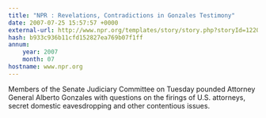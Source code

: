 ```yaml
---
title: "NPR : Revelations, Contradictions in Gonzales Testimony"
date: 2007-07-25 15:57:57 +0000
external-url: http://www.npr.org/templates/story/story.php?storyId=12205388
hash: b933c936b11cfd152827ea769b07f1ff
annum:
    year: 2007
    month: 07
hostname: www.npr.org
---
```


Members of the Senate Judiciary Committee on Tuesday pounded Attorney General Alberto Gonzales with questions on the firings of U.S. attorneys, secret domestic eavesdropping and other contentious issues.
